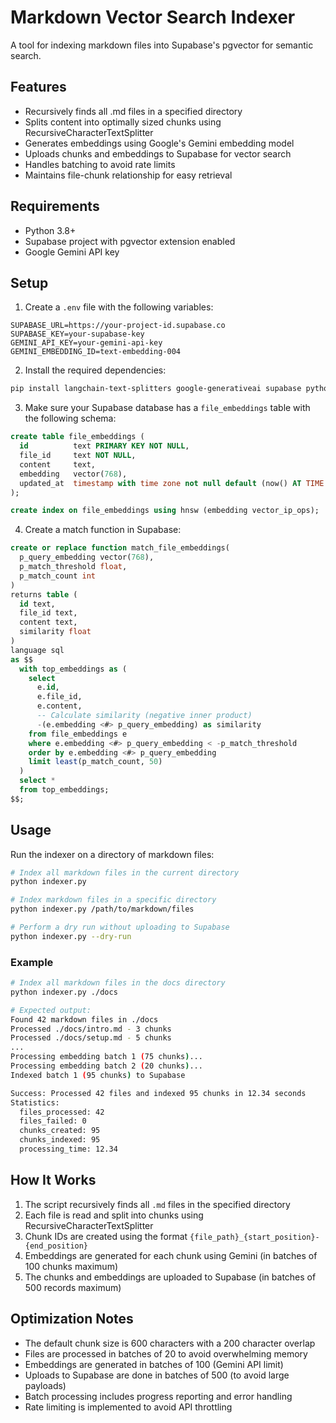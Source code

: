 # Markdown Vector Search Indexer

A tool for indexing markdown files into Supabase's pgvector for semantic search.

## Features

- Recursively finds all .md files in a specified directory
- Splits content into optimally sized chunks using RecursiveCharacterTextSplitter
- Generates embeddings using Google's Gemini embedding model
- Uploads chunks and embeddings to Supabase for vector search
- Handles batching to avoid rate limits
- Maintains file-chunk relationship for easy retrieval

## Requirements

- Python 3.8+
- Supabase project with pgvector extension enabled
- Google Gemini API key

## Setup

1. Create a `.env` file with the following variables:

```
SUPABASE_URL=https://your-project-id.supabase.co
SUPABASE_KEY=your-supabase-key
GEMINI_API_KEY=your-gemini-api-key
GEMINI_EMBEDDING_ID=text-embedding-004
```

2. Install the required dependencies:

```bash
pip install langchain-text-splitters google-generativeai supabase python-dotenv
```

3. Make sure your Supabase database has a `file_embeddings` table with the following schema:

```sql
create table file_embeddings (
  id          text PRIMARY KEY NOT NULL,
  file_id     text NOT NULL,
  content     text,
  embedding   vector(768),
  updated_at  timestamp with time zone not null default (now() AT TIME ZONE 'utc')
);

create index on file_embeddings using hnsw (embedding vector_ip_ops);
```

4. Create a match function in Supabase:

```sql
create or replace function match_file_embeddings(
  p_query_embedding vector(768),
  p_match_threshold float,
  p_match_count int
)
returns table (
  id text,
  file_id text,
  content text,
  similarity float
)
language sql
as $$
  with top_embeddings as (
    select
      e.id,
      e.file_id,
      e.content,
      -- Calculate similarity (negative inner product)
      -(e.embedding <#> p_query_embedding) as similarity
    from file_embeddings e
    where e.embedding <#> p_query_embedding < -p_match_threshold
    order by e.embedding <#> p_query_embedding
    limit least(p_match_count, 50)
  )
  select *
  from top_embeddings;
$$;
```

## Usage

Run the indexer on a directory of markdown files:

```bash
# Index all markdown files in the current directory
python indexer.py

# Index markdown files in a specific directory
python indexer.py /path/to/markdown/files

# Perform a dry run without uploading to Supabase
python indexer.py --dry-run
```

### Example

```bash
# Index all markdown files in the docs directory
python indexer.py ./docs

# Expected output:
Found 42 markdown files in ./docs
Processed ./docs/intro.md - 3 chunks
Processed ./docs/setup.md - 5 chunks
...
Processing embedding batch 1 (75 chunks)...
Processing embedding batch 2 (20 chunks)...
Indexed batch 1 (95 chunks) to Supabase

Success: Processed 42 files and indexed 95 chunks in 12.34 seconds
Statistics:
  files_processed: 42
  files_failed: 0
  chunks_created: 95
  chunks_indexed: 95
  processing_time: 12.34
```

## How It Works

1. The script recursively finds all `.md` files in the specified directory
2. Each file is read and split into chunks using RecursiveCharacterTextSplitter
3. Chunk IDs are created using the format `{file_path}_{start_position}-{end_position}`
4. Embeddings are generated for each chunk using Gemini (in batches of 100 chunks maximum)
5. The chunks and embeddings are uploaded to Supabase (in batches of 500 records maximum)

## Optimization Notes

- The default chunk size is 600 characters with a 200 character overlap
- Files are processed in batches of 20 to avoid overwhelming memory
- Embeddings are generated in batches of 100 (Gemini API limit)
- Uploads to Supabase are done in batches of 500 (to avoid large payloads)
- Batch processing includes progress reporting and error handling
- Rate limiting is implemented to avoid API throttling